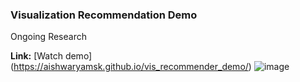 ### Visualization Recommendation Demo

Ongoing Research

**Link:** [Watch demo] (https://aishwaryamsk.github.io/vis_recommender_demo/)
![image](https://user-images.githubusercontent.com/8591463/158005867-adc70a91-3740-4ac0-a098-1b7f1d6d1bfd.png)
